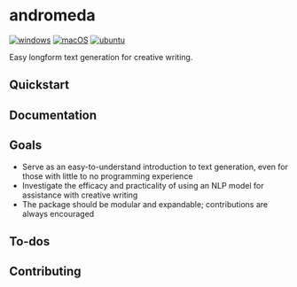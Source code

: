 # andromeda

[![windows](https://github.com/mchaney-dev/andromeda/actions/workflows/windows_release.yml/badge.svg?event=workflow_dispatch)](https://github.com/mchaney-dev/andromeda/actions/workflows/windows_release.yml) [![macOS](https://github.com/mchaney-dev/andromeda/actions/workflows/macos_release.yml/badge.svg?event=workflow_dispatch)](https://github.com/mchaney-dev/andromeda/actions/workflows/macos_release.yml) [![ubuntu](https://github.com/mchaney-dev/andromeda/actions/workflows/ubuntu_release.yml/badge.svg?event=workflow_dispatch)](https://github.com/mchaney-dev/andromeda/actions/workflows/ubuntu_release.yml)

Easy longform text generation for creative writing.

## Quickstart

## Documentation

## Goals
- Serve as an easy-to-understand introduction to text generation, even for those with little to no programming experience
- Investigate the efficacy and practicality of using an NLP model for assistance with creative writing
- The package should be modular and expandable; contributions are always encouraged

## To-dos

## Contributing
